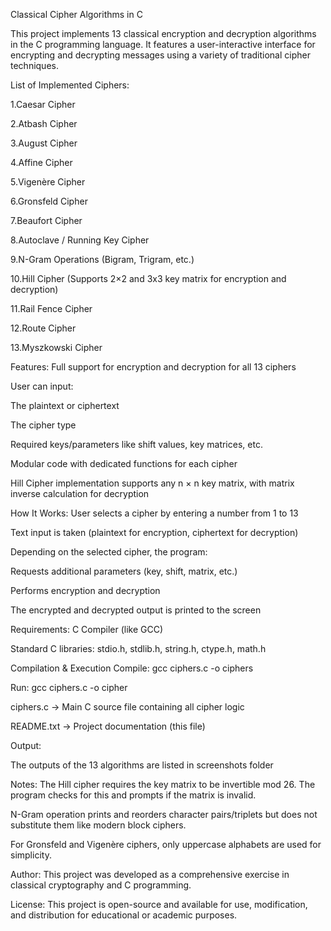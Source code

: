 Classical Cipher Algorithms in C

This project implements 13 classical encryption and decryption algorithms in the C programming language. It features a user-interactive interface for encrypting and decrypting messages using a variety of traditional cipher techniques.

List of Implemented Ciphers:

1.Caesar Cipher

2.Atbash Cipher

3.August Cipher

4.Affine Cipher

5.Vigenère Cipher

6.Gronsfeld Cipher

7.Beaufort Cipher

8.Autoclave / Running Key Cipher

9.N-Gram Operations (Bigram, Trigram, etc.)

10.Hill Cipher (Supports 2×2 and 3x3 key matrix for encryption and decryption)

11.Rail Fence Cipher

12.Route Cipher

13.Myszkowski Cipher

Features:
Full support for encryption and decryption for all 13 ciphers

User can input:

The plaintext or ciphertext

The cipher type

Required keys/parameters like shift values, key matrices, etc.

Modular code with dedicated functions for each cipher

Hill Cipher implementation supports any n × n key matrix, with matrix inverse calculation for decryption

How It Works:
User selects a cipher by entering a number from 1 to 13

Text input is taken (plaintext for encryption, ciphertext for decryption)

Depending on the selected cipher, the program:

Requests additional parameters (key, shift, matrix, etc.)

Performs encryption and decryption

The encrypted and decrypted output is printed to the screen

Requirements:
C Compiler (like GCC)

Standard C libraries: stdio.h, stdlib.h, string.h, ctype.h, math.h

Compilation & Execution
Compile:
gcc ciphers.c -o ciphers

Run:
gcc ciphers.c -o cipher

ciphers.c -> Main C source file containing all cipher logic

README.txt -> Project documentation (this file)

Output:

The outputs of the 13 algorithms are listed in screenshots folder

Notes:
The Hill cipher requires the key matrix to be invertible mod 26. The program checks for this and prompts if the matrix is invalid.

N-Gram operation prints and reorders character pairs/triplets but does not substitute them like modern block ciphers.

For Gronsfeld and Vigenère ciphers, only uppercase alphabets are used for simplicity.

Author:
This project was developed as a comprehensive exercise in classical cryptography and C programming.

License:
This project is open-source and available for use, modification, and distribution for educational or academic purposes.

